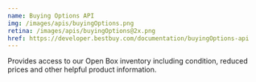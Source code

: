 ```yaml
---
name: Buying Options API
img: /images/apis/buyingOptions.png
retina: /images/apis/buyingOptions@2x.png
href: https://developer.bestbuy.com/documentation/buyingOptions-api
---
```


Provides access to our Open Box inventory including condition, reduced prices and other helpful product information.